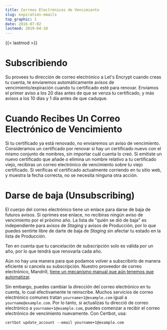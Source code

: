 ```yaml
---
title: Correos Electrónicos de Vencimiento
slug: expiration-emails
top_graphic: 1
date: 2016-07-02
lastmod: 2019-04-18
---
```


{{< lastmod >}}

# Subscribiendo

Su provees tu dirección de correo electrónico a Let's Encrypt cuando creas tu cuenta,
te enviaremos automáticamente avisos de vencimiento/expiración cuando
tu certificado esté para renovar. Enviamos el primer aviso a los 20 días
antes de que se venza tu certificado, y más avisos a los 10 días y 1 día antes de que caduque.

# Cuando Recibes Un Correo Electrónico de Vencimiento

Si tu certificado ya está renovado, no enviaremos un aviso de vencimiento.
Consideramos un certificado por renovar si hay un certificado nuevo con el mismo conjunto de nombres,
sin importar cuál cuenta lo creó. Si emitiste un nuevo certificado que añade o elimina un nombre relativo a tu
certificado viejo, recibiras un correo electrónico de vencimiento sobre tu viejo certificado. Si verificas el certificado actualmente corriendo en tu sitio web, y muestra la fecha correcta, no se necesita ninguna otra acción.

# Darse de baja (Unsubscribing)

El cuerpo del correo electrónico tiene un enlace para darse de baja de futuros avisos.
Si oprimes ese enlace, no recibiras ningún aviso de vencimiento por el próximo año.
La lista de "quién se dió de baja" es independiente para avisos de *Staging* y avisos de Producción,
por lo que puedes sentirte libre de darte de baja de *Staging* sin afectar tu estado en la lista de Producción.

Ten en cuenta que tu cancelación de subscripción solo es válida por un año, por lo que tendrá que renovarla cada año.

Aún no hay una manera para que podamos volver a subscribirlo de manera eficiente si cancela su subscripción. Nuestro proveedor de correo electrónico, Mandrill, [tiene un mecanismo manual que aún tenemos que automatizar](https://mandrill.zendesk.com/hc/en-us/articles/205582947-About-Unsubscribes).

Sin embargo, puedes cambiar la dirección del correo electrónico en tu cuenta, lo cual efectivamente te reinscribe. Muchos servicios de correo electrónico comunes tratan `yourname+1@example.com` igual a `yourname@example.com`. Por lo tanto, si actualizas tu direcció de correo electrónico a `yourname+1@example.com`, puedes comenzar a recibir el correo electrónico de vencimiento nuevamente. Con Certbot, usa:

`certbot update_account --email yourname+1@example.com`
